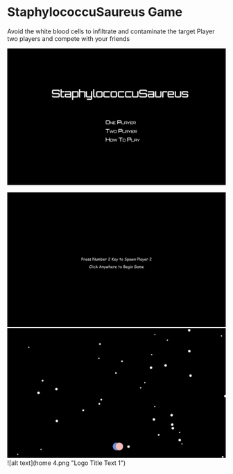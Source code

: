 # StaphylococcuSaureus Game
Avoid the white blood cells to infiltrate and contaminate the target
Player two players and compete with your friends

![alt text](index.png "Logo Title Text 1")

![alt text](home1.png "Logo Title Text 1")
![alt text](home2.png "Logo Title Text 1")
![alt text](home 4.png "Logo Title Text 1")
